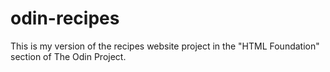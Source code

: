 # odin-recipes

This is my version of the recipes website project in the "HTML Foundation" section of The Odin Project.
